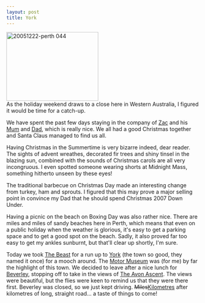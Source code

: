 ```yaml
---
layout: post
title: York
---
```




<div class="pajBlogImgRight"> <a
        href="http://www.flickr.com/photos/johnsyweb/77960833/" title="Photo
Sharing"> <img src="http://static.flickr.com/37/77960833_de332b92d8_m.jpg"
width="240" height="180" alt="20051222-perth 044" /></a> </div> As the holiday
weekend draws to a close here in Western Australia, I figured it would be time
for a catch-up.


We have spent the past few days staying in the company of <a
    href="http://zacplaymat.blogspot.com">Zac</a> and his <a
href="http://members.iinet.net.au/~cherub/cherablog.html">Mum</a> and <a
href="http://members.iinet.net.au/~cherub/blogger.html">Dad</a>, which is really
nice. We all had a good Christmas together and Santa Claus managed to find us
all.


Having Christmas in the Summertime is very bizarre indeed, dear reader. The
sights of advent wreathes, decorated fir trees and shiny tinsel in the blazing
sun, combined with the sounds of Christmas carols are all very incongruous. I
even spotted someone wearing shorts at Midnight Mass, something hitherto unseen
by these eyes!


The traditional barbecue on Christmas Day made an interesting change from
turkey, ham and sprouts. I figured that this may prove a major selling point in
convince my Dad that he should spend Christmas 2007 Down Under.


Having a picnic on the beach on Boxing Day was also rather nice. There are miles
and miles of sandy beaches here in Perth, which means that even on a public
holiday when the weather is glorious, it's easy to get a parking space and to
get a good spot on the beach. Sadly, it also proved far too easy to get my
ankles sunburnt, but that'll clear up shortly, I'm sure.


Today we took <a href="http://www.flickr.com/photos/johnsyweb/77960941/">The
    Beast</a> for a run up to <a href="http://www.yorkwa.com.au/">York</a> (the
town so good, they named it once) for a mooch around. The <a
href="http://www.yorkwa.com.au/Motor.Museum/">Motor Museum</a> was (for me) by
far the highlight of this town. We decided to leave after a nice lunch for <a
href="http://www.beverley.wa.gov.au/">Beverley</a>, stopping off to take in the
views of <a href="http://www.yorkwa.com.au/AvonAscent/default.htm">The Avon
    Ascent</a>. The views were beautiful, but the flies were keen to remind us
that they were there first. Beverley was closed, so we just kept driving.
<del>Miles</del><ins>Kilometres</ins> after kilometres of long, straight road...
a taste of things to come!


